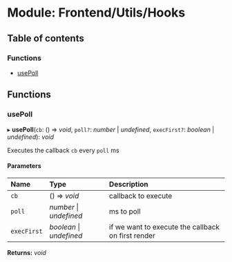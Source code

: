 # Module: Frontend/Utils/Hooks

## Table of contents

### Functions

- [usePoll](frontend_utils_hooks.md#usepoll)

## Functions

### usePoll

▸ **usePoll**(`cb`: () => _void_, `poll?`: _number_ \| _undefined_, `execFirst?`: _boolean_ \| _undefined_): _void_

Executes the callback `cb` every `poll` ms

#### Parameters

| Name        | Type                     | Description                                        |
| :---------- | :----------------------- | :------------------------------------------------- |
| `cb`        | () => _void_             | callback to execute                                |
| `poll`      | _number_ \| _undefined_  | ms to poll                                         |
| `execFirst` | _boolean_ \| _undefined_ | if we want to execute the callback on first render |

**Returns:** _void_
